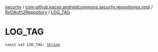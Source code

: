 [security](../../index.md) / [com.github.kacso.androidcommons.security.repositories.impl](../index.md) / [RxOAuth2Repository](index.md) / [LOG_TAG](./-l-o-g_-t-a-g.md)

# LOG_TAG

`const val LOG_TAG: `[`String`](https://kotlinlang.org/api/latest/jvm/stdlib/kotlin/-string/index.html)